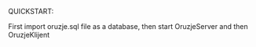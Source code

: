 QUICKSTART:

First import oruzje.sql file as a database, then start OruzjeServer and then OruzjeKlijent

